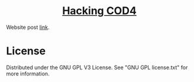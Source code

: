 <h1 align="center">
	<a href="https://github.com/KeyC0de/HackingCOD4">Hacking COD4</a>
</h1>


Website post [link](https://keyc0de.com/posts/28.html).<br>



# License

Distributed under the GNU GPL V3 License. See "GNU GPL license.txt" for more information.
